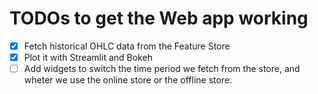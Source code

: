 # TODOs to get the Web app working

- [x] Fetch historical OHLC data from the Feature Store
- [x] Plot it with Streamlit and Bokeh
- [ ] Add widgets to switch the time period we fetch from the store, and wheter we use the online store or the offline store.